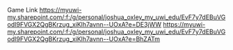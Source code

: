 Game Link
https://myuwi-my.sharepoint.com/:f:/g/personal/joshua_oxley_my_uwi_edu/EvF7y7dEBuVGodI9FVGX2QgBKrzug_xiKlh7avnn--UOxA?e=DE3jWW
https://myuwi-my.sharepoint.com/:f:/g/personal/joshua_oxley_my_uwi_edu/EvF7y7dEBuVGodI9FVGX2QgBKrzug_xiKlh7avnn--UOxA?e=BhZATm
